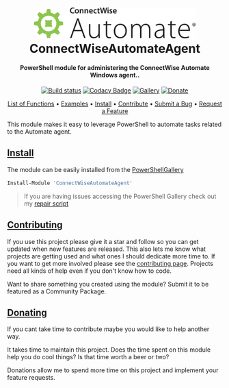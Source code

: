 <h1 align="center">
  <br>
  <img src=".\Media\automate-horiz-master.webp" alt="logo" width="75%"></a>
  <br>
  ConnectWiseAutomateAgent
  <br>
</h1>

<h4 align="center">PowerShell module for administering the ConnectWise Automate Windows agent.</a>.</h4>

<div align="center">

[![Build status](https://ci.appveyor.com/api/projects/status/gkmh0h0234s1x7rt?svg=true)](https://ci.appveyor.com/project/christaylorcodes/connectwiseAutomateAgent)
[![Codacy Badge](https://api.codacy.com/project/badge/Grade/8aa3633cda3d41d5baa5e9f595b8124f)](https://www.codacy.com/manual/christaylorcodes/ConnectWiseAutomateAgent?utm_source=github.com&amp;utm_medium=referral&amp;utm_content=christaylorcodes/ConnectWiseAutomateAgent&amp;utm_campaign=Badge_Grade)
[![Gallery](https://img.shields.io/powershellgallery/v/ConnectWiseAutomateAgent?label=PS%20Gallery&logo=powershell&logoColor=white)](https://www.powershellgallery.com/packages/ConnectWiseAutomateAgent)
[![Donate](https://img.shields.io/badge/$-donate-ff69b4.svg?maxAge=2592000&amp;style=flat)](https://paypal.me/ChrisTaylorCodes)

</div>

<p align="center">
    <a href="ConnectWiseAutomateAgent_Functions.md">List of Functions</a> •
    <a href="https://github.com/christaylorcodes/ConnectWiseAutomateAgent/tree/master/Examples">Examples</a> •
    <a href="#Install">Install</a> •
    <a href="https://github.com/christaylorcodes/GitHub-Template/blob/main/CONTRIBUTING.md">Contribute</a> •
    <a href="https://github.com/christaylorcodes/GitHub-Template/blob/main/CONTRIBUTING.md#reporting-bugs">Submit a Bug</a> •
    <a href="https://github.com/christaylorcodes/GitHub-Template/blob/main/CONTRIBUTING.md#suggesting-enhancements">Request a Feature</a>
</p>

<!-- Summary -->

This module makes it easy to leverage PowerShell to automate tasks related to the Automate agent.

<!-- Summary -->

## [Install](https://www.powershellgallery.com/packages/ConnectWiseAutoamteAgent)

The module can be easily installed from the [PowerShellGallery](https://www.powershellgallery.com/packages/ConnectWiseAutoamteAgent)

```powershell
Install-Module 'ConnectWiseAutomateAgent'
```

>If you are having issues accessing the PowerShell Gallery check out my [repair script](https://github.com/christaylorcodes/Initialize-PSGallery)


## [Contributing](https://github.com/christaylorcodes/GitHub-Template/blob/main/CONTRIBUTING.md)

If you use this project please give it a star and follow so you can get updated when new features are released. This also lets me know what projects are getting used and what ones I should dedicate more time to. If you want to get more involved please see the [contributing page](https://github.com/christaylorcodes/GitHub-Template/blob/main/CONTRIBUTING.md). Projects need all kinds of help even if you don't know how to code.

Want to share something you created using the module? Submit it to be featured as a Community Package.

## [Donating](https://github.com/christaylorcodes/GitHub-Template/blob/main/DONATE.md)

If you cant take time to contribute maybe you would like to help another way.

It takes time to maintain this project. Does the time spent on this module help you do cool things? Is that time worth a beer or two?

Donations allow me to spend more time on this project and implement your feature requests.
